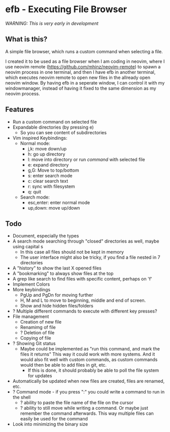 # efb - Executing File Browser

*WARNING: This is very early in development*

## What is this?

A simple file browser, which runs a custom command when selecting a file.

I created it to be used as a file browser when I am coding in neovim, where I use
neovim remote (https://github.com/mhinz/neovim-remote) to spawn a neovim process 
in one terminal, and then I have efb in another terminal, which executes neovim 
remote to open new files in the allready open neovim window. 
By having efb in a seperate window, I can control it with my windowmanager, instead
of having it fixed to the same dimension as my neovim process.


## Features

- Run a custom command on selected file
- Expandable directories (by pressing e)
  - So you can see content of subdirectories
- Vim inspired Keybindings:
  - Normal mode:
    - j,k: move down/up
    - h: go up directory
    - l: move into directory or run *command* with selected file
    - e: expand directory
    - g,G: Move to top/bottom
    - s: enter search mode
    - c: clear search text
    - r: sync with filesystem
    - q: quit
  - Search mode:
    - esc,enter: enter normal mode
    - up,down: move up/down

## Todo 

- Document, especially the types
- A search mode searching through "closed" directories as well, maybe using capital s
  - In this case all files should not be kept in memory
  - The user interface might also be tricky, if you find a file nested in 7 directories
- A "history" to show the last X opened files
- A "bookmarking" to always show files at the top
- A grep like search to find files with specific content, perhaps on 'f'
- Implement Colors
- More keybindings
  - PgUp and PgDn for moving further
  - H, M and L to move to beginning, middle and end of screen.
  - Show and hide hidden files/folders
- ? Multiple different commands to execute with different key presses?
- File management
  - Creation of new file
  - Renamimg of file
  - ? Deletion of file
  - Copying of file
- ? Showing Git status
  - Maybe could be implemented as "run this command, and mark the files it returns"
    This way it could work with more systems. And it would also fit well with custom
    commands, as custom commands would then be able to add files in git, etc.
    - If this is done, it should probably be able to poll the file system for updates
- Automatically be updated when new files are created, files are renamed, etc.
- ? Command mode - if you press ":" you could write a command to run in the shell
  - ? ability to paste the file name of the file on the cursor
  - ? ability to still move while writing a command. Or maybe just remember the command afterwards.
      This way multiple files can easily be used for the command
- Look into minimizing the binary size
